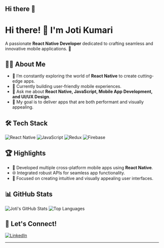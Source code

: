 ## Hi there 👋

# Hi there! 👋 I'm Joti Kumari

A passionate **React Native Developer** dedicated to crafting seamless and innovative mobile applications. 🚀

## 👩‍💻 About Me
- 🌱 I’m constantly exploring the world of **React Native** to create cutting-edge apps.
- 🔭 Currently building user-friendly mobile experiences.
- 💬 Ask me about **React Native, JavaScript, Mobile App Development, and UI/UX Design**.
- 🎯 My goal is to deliver apps that are both performant and visually appealing.

## 🛠 Tech Stack
![React Native](https://img.shields.io/badge/React%20Native-20232A?style=for-the-badge&logo=react&logoColor=61DAFB)
![JavaScript](https://img.shields.io/badge/JavaScript-323330?style=for-the-badge&logo=javascript&logoColor=F7DF1E)
![Redux](https://img.shields.io/badge/Redux-764ABC?style=for-the-badge&logo=redux&logoColor=white)
![Firebase](https://img.shields.io/badge/Firebase-FFCA28?style=for-the-badge&logo=firebase&logoColor=black)

## 🏆 Highlights
- 📱 Developed multiple cross-platform mobile apps using **React Native**.
- 🌐 Integrated robust APIs for seamless app functionality.
- 🎨 Focused on creating intuitive and visually appealing user interfaces.


## 📊 GitHub Stats
![Joti's GitHub Stats](https://github-readme-stats.vercel.app/api?username=jotilohana&show_icons=true&theme=radical)
![Top Languages](https://github-readme-stats.vercel.app/api/top-langs/?username=jotilohana&layout=compact&theme=radical)


## 🤝 Let's Connect!
[![LinkedIn](https://img.shields.io/badge/LinkedIn-0077B5?style=for-the-badge&logo=linkedin&logoColor=white)](https://www.linkedin.com/in/joti-l-36920818a/)

---

